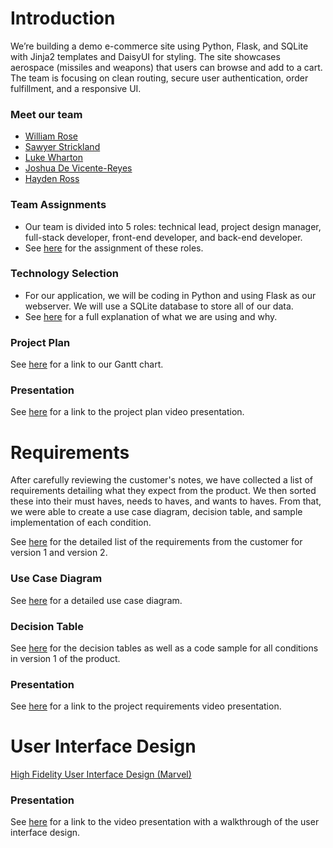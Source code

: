 # Introduction
We’re building a demo e-commerce site using Python, Flask, and SQLite with Jinja2 templates and DaisyUI for styling. The site showcases aerospace (missiles and weapons) that users can browse and add to a cart. The team is focusing on clean routing, secure user authentication, order fulfillment, and a responsive UI.

### Meet our team
- [William Rose](./project-plan/resumes/william_rose.md)
- [Sawyer Strickland](./project-plan/resumes/sawyer_strickland.md)
- [Luke Wharton](./project-plan/resumes/luke_wharton.md)
- [Joshua De Vicente-Reyes](./project-plan/resumes/joshua_de_vicente.md)
- [Hayden Ross](./project-plan/resumes/hayden_ross.md)

### Team Assignments
- Our team is divided into 5 roles: technical lead, project design manager, full-stack developer, front-end developer, and back-end developer.
- See [here](./project-plan/team-assignments/README.md) for the assignment of these roles.

### Technology Selection
- For our application, we will be coding in Python and using Flask as our webserver. We will use a SQLite database to store all of our data.
- See [here](./project-plan/technology-selection/README.md) for a full explanation of what we are using and why.

### Project Plan
See [here](./project-plan/README.md) for a link to our Gantt chart.

### Presentation
See [here](https://www.loom.com/share/035f44b930794de89abcdb2d31284970?sid=5c003c39-bdb2-42ed-9245-5ad2640307f7) for a link to the project plan video presentation.

# Requirements
After carefully reviewing the customer's notes, we have collected a list of requirements detailing what they expect from the product. We then sorted these into their must haves, needs to haves, and wants to haves. From that, we were able to create a use case diagram, decision table, and sample implementation of each condition.

See [here](./requirements/README.md) for the detailed list of the requirements from the customer for version 1 and version 2.

### Use Case Diagram
See [here](./requirements/use-case.md) for a detailed use case diagram.

### Decision Table
See [here](./requirements/decision-table.md) for the decision tables as well as a code sample for all conditions in version 1 of the product.

### Presentation
See [here](https://www.loom.com/share/367c25877ac74d68a796d195728a936c?sid=6fb6a133-b34c-4614-a82c-0ea652e263d0) for a link to the project requirements video presentation.

# User Interface Design
[High Fidelity User Interface Design (Marvel)]()

### Presentation
See [here]() for a link to the video presentation with a walkthrough of the user interface design.